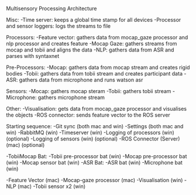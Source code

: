 Multisensory Processing Architecture

Misc:
-Time server: keeps a global time stamp for all devices
-Processor and sensor loggers: logs the streams to file

Processors:
-Feature vector: gathers data from mocap_gaze processor and nlp processor and creates feature
-Mocap Gaze: gathers streams from mocap and tobii and aligns the data
-NLP: gathers data from ASR and parses with syntaxnet

Pre-Processors:
-Mocap: gathers data from mocap stream and creates rigid bodies
-Tobii: gathers data from tobii stream and creates participant data
-ASR: gathers data from microphone and runs watson asr

Sensors:
-Mocap: gathers mocap steram
-Tobii: gathers tobii stream
-Microphone: gathers microphone stream

Other:
-Visualisation: gets data from mocap_gaze processor and visualises the objects
-ROS connector: sends feature vector to the ROS server

Starting sequence:
-Git sync (both mac and win)
-Settings (both mac and win)
-RabbitMQ (win)
-Timeserver (win)
    -Logging of processors (win) (optional)
    -Logging of sensors (win) (optional)
-ROS Connector (Server) (mac) (optional)

-TobiiMocap Bat:
    -Tobii pre-processor bat (win)
    -Mocap pre-processor bat (win)
    -Mocap sensor bat (win)
-ASR Bat:
    -ASR bat (win)
    -Microphone bat (win)


-Feature Vector (mac)
-Mocap-gaze processor (mac)
-Visualisation (win)
-NLP (mac)
-Tobii sensor x2 (win)
